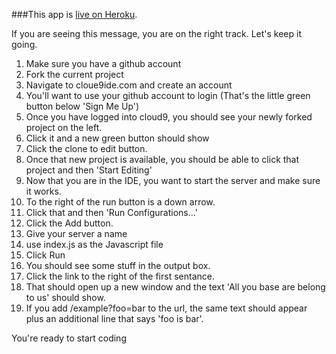 ###This app is [live on Heroku](http://sharp-night-2933.herokuapp.com/).

If you are seeing this message, you are on the right track.  Let's keep it going.

1. Make sure you have a github account
1. Fork the current project
1. Navigate to cloue9ide.com and create an account
  1. You'll want to use your github account to login (That's the little green button below 'Sign Me Up')
1. Once you have logged into cloud9, you should see your newly forked project on the left.  
  1. Click it and a new green button should show
  1. Click the clone to edit button.
1. Once that new project is available, you should be able to click that project and then 'Start Editing'
1. Now that you are in the IDE, you want to start the server and make sure it works.  
  1. To the right of the run button is a down arrow.  
  1. Click that and then  'Run Configurations...'
  1. Click the Add button.
  1. Give your server a name
  1. use index.js as the Javascript file
  1. Click Run
1. You should see some stuff in the output box.
  1. Click the link to the right of the first sentance.
  1. That should open up a new window and the text 'All you base are belong to us' should show.
  1. If you add /example?foo=bar to the url, the same text should appear plus an additional line that says 'foo is bar'.

You're ready to start coding

